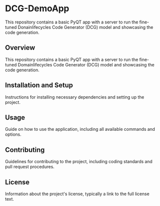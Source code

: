 # DCG-DemoApp
This repository contains a basic PyQT app with a server to run the fine-tuned Donainlifecycles Code Generator (DCG) model and showcasing the code generation.

## Overview
This repository contains a basic PyQT app with a server to run the fine-tuned Domainlifecycles Code Generator (DCG) model and showcasing the code generation.

## Installation and Setup
Instructions for installing necessary dependencies and setting up the project.

## Usage
Guide on how to use the application, including all available commands and options.

## Contributing
Guidelines for contributing to the project, including coding standards and pull request procedures.

## License
Information about the project's license, typically a link to the full license text.